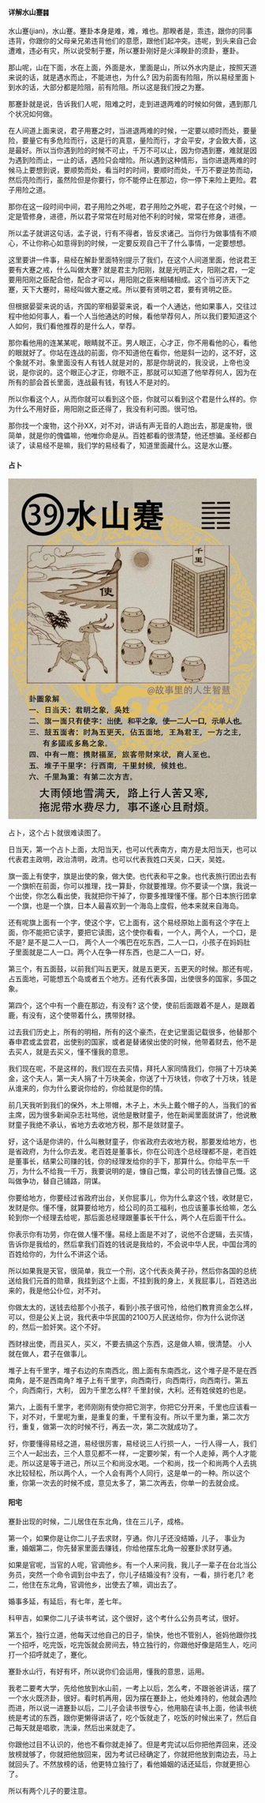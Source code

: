 #### 详解水山蹇䷦

水山蹇(jian)，水山蹇。蹇卦本身是难，难，难也。那睽者是，乖违，跟你的同事违背，你跟你的父母亲兄弟违背他们的意愿，跟他们起冲突。违呢，到头来自己会遭难，违必有灾，所以说受制于蹇，所以蹇卦刚好是火泽睽卦的须卦，蹇卦。

那山呢，山在下面，水在上面，外面是水，里面是山，所以外水内是止，按照天道来说的话，就是遇水而止，不能进也，为什么? 因为前面有险阻，所以易经里面卜到水的话，大部分都是险阻，前有险阻。所以这是我们授之为蹇。

那蹇卦就是说，告诉我们人呢，阻难之时，走到进退两难的时候如何做，遇到那几个状况如何做。

在人间道上面来说，君子用蹇之时，当进退两难的时候，一定要以顺时而处，要量险，要量它有多危险而行，这是行的真意，量险而行，才会平安，才会致大善，这是最好。所以当你遇到险的时候不可止，千万不可以止，因为你遇到蹇，难就是因为遇到险而止，一止的话，遇险只会增险。所以遇到这种情形，当你进退两难的时候马上要想到说，要顺势而处，看当时的时间，要顺时而处，千万不要逆势而动，然后亮险而行，虽然险但是你要行，你不能停止在那边，你一停下来险上更险。君子用险之道。

那你在这一段时间中间，君子用险之外呢，君子用险之外呢，君子在这个时候，一定是管修身，进德，所以君子常常在时局对他不利的时候，常常在修身，进德。

所以孟子就讲这句话，孟子说，行有不得者，皆反求诸己。当你行为做事情有不顺心，不让你称心如意得到的时候，一定要反观自己干了什么事情，一定要想想。

这里要讲一件事，易经在解卦里面特别提示了我们，在这个人间道里面，他说君王要有大蹇之戒，什么叫做大蹇? 就是君主为阳刚，就是光明正大，阳刚之君，一定要用阳刚之臣配合他，配合才可以，用阳刚之臣来相辅相成。这个当可济天下之蹇，天下大蹇时，易经叫做大蹇之戒。所以要有贤明之君，要有贤明之臣。

但根据晏婴来说的话，齐国的宰相晏婴来说，看一个人通达，他如果事人，交往过程中他如何事人，看一个人当他通达的时候，看他举荐何人，所以我们要知道这个人如何，我们看他推荐的是什么人，举荐。

那你看他用的连某某呢，眼睛就不正。男人眼正，心才正，你不用看他的心，看他的眼就好了。你站在连战的前面，你不知道他在看你，他是斜一边的，这不好，这个象就不对。象里面没有人有钱人就是对的，那是你胡说的，我没说，上帝也没说，是你说的。这个眼正心才正，你眼不正，那就可以知道了他举荐何人，因为在所有的部会首长里面，连战最有钱，有钱人不是对的。

所以你看这个人，从而你就可以看到这个臣，你就可以看到这个君是什么样的。你为什么不用好臣，用阳刚之臣还得了，我没有利可图。很可怕。

那你找一个废物，这个孙XX，对不对，讲话有声无音的人跑出去，那是废物，很简单，就是你的傀儡嘛，他唯你命是从。百姓都看的很清楚，他还想骗。圣经都白读了，读易经不是嘛，我们学的易经看了，知道里面藏什么。这是水山蹇。

#### 占卜

![图片](../img/水山蹇.jpg)

占卜，这个占卜就很难读图了。

日当天，第一个占卜上面，太阳当天，也可以代表南方，南方是太阳当天，也可以代表君主政明，政治清明，政清。也可以代表我姓口天吴，口天，吴姓。

旗一面上有使字，旗是出使的象，做大使。也代表和平之象。也代表旅行团出去有一个旗帜在前面，你可以推理，找一算卦，你就要推理。你不要读一个旗，我说一个出使，你怎么看出使，我就把你干掉了，你要多推理懂不懂。那个日本旅行团拿一个旗，也是一个旗，日本人最喜欢到一个海岛上度假，他本来就来自海岛。

还有呢旗上面有一个字，使这个字，它上面有，这个易经原始上面有这个字在上面，你不能把它读字，要把它读图，这个使你看看，一个人，两个人，一个口，是不是? 是不是二人一口， 两个人一个嘴巴在吃东西，二人一口，小孩子在妈妈肚子里面就是二人一口。两个人在争一样东西，也是二人一口，好。

第三个，有五面鼓，以前我们叫五更天，就是五更天，五更天的时候。那还有呢，占五面地，可能想五个岛或者五个地方。还有代表多国，出使很多的国家，多国之象。

第四个，这个中有一个鹿在那边，有没有? 这个使，使前后面跟着不是人，是跟着鹿，有没有，这个使带着什么，携带财禄。

过去我们历史上，所有的明相，所有的这个豪杰，在史记里面记载很多，他替那个春申君或孟尝君，出使别的国家，或者是替诸侯出使的时候，他带着财去，他不是去买人，就是去买义，懂不懂我的意思。

我们现在呢，不是这样的，我们现在去买情，拜托人家同情我们，你捐了十万块美金，这个夫人，第一夫人捐了十万块美金，你送了十万块钱，你收了十万块，钱是从谁来的，你为什么要说你给的，你给就是你的情。

前几天我听到我们的保外，木上带帽，木子上，木头上戴个帽子的人，当我们的省主席，因为很多新闻杂志社骂他，说他是散财童子，他在新闻里面就讲了，他说散财童子我绝不承认，省地方去收地方税，那不是敛财童子。

好，这个话是你讲的，什么叫散财童子，你省政府去收地方税，那要发给地方，也是省政府，为什么你去发。老百姓是董事长，你在公司连个总经理都不是，老百姓是董事长，结果公司赚的钱，你的经理发给你的手下，那算什么。你给平东一千万，为什么不给我一千万，我要说明的是，慷自己慨，拿公司的钱去慷自己慨。这叫做争功，替自己铺路，阴谋。

你要给地方，你要经过省政府出台，关你屁事儿，你为什么拿这个钱，收财是它，发财是你。懂不懂，就算要给地方，给公司的员工福利，也应该董事长给嘛，怎么轮到你一个经理去给呢，那后面总经理跟董事长干什么，两个人在后面干什么。

你表示你有功劳，你在做人懂不懂。易经上面是不对了，说他不合逻辑，去买情，告诉你是我给的，然后拿我们百姓的钱说是我给的，不会说中华人民，中国台湾的百姓给你的，为什么不讲这个话。

所以如果我是天官，很简单，我立一个刑，这个代表炎黄子孙，然后你各国的总统送给我们元首的勋章，我挂到这个上面，不挂到我的身上，关我屁事儿，百姓选出来的，我是他公仆位，对不对。

你做太太的，送钱去给那个小孩子，看到小孩子很可怜，给他们教育资金怎么样，可以，但是公关上说，我代表中华民国的2100万人民送给你，你为什么说你送的，然后一脸奸笑。这个不好。

西财禄出使，而且买人，买义，不要去搞这个东西，这是做人嘛，很清楚。 小人就在做人，君子在做事儿。

堆子上有千里字，堆子右边的东南西北，图上面有东南西北，这个堆子是不是在西南角，是不是西南角? 堆子上有千里字，向西南行，向西南行，向西南行。第五个，向西南行，大利， 因为千里怎么样? 千里封侯，大利。还有姓侯姓的也是。

第六，上面有千里字，老师刚刚有使你把它测字，你把它分开来，千里也应该看一下，对不对，千里呢为重，是重复的重，千里有没有。所以千里为重，第二次方行，重复，做第一次的时候不行，再去一次，第二次就成功了。

好，你要懂得易经之道，易经很厉害，易经说三人行损一人，一行人得一人，我们三个人一起出去，三个人意见都不一样，一定要吵架，有一个人走掉，两个人才能走。所以这是等于进己，所以三个和尚没水喝。一个和尚，找一个和尚两个人去挑水比较轻松，所以两个人，一个人会有两个人同行，这是单一的一种。所以这个重，你第一次去的时候不成，意见太多了，第二次再去，你单一的去就会成。

#### 阳宅

蹇卦出现的时候，二儿居住在东北角，住在三儿子，成格。

第一个，如果你是让你二儿子去求财，亨通。你儿子还没结婚，儿子， 事业为重，婚姻第二，你先替家里面去赚钱，你给他摆东北角一般蹇卦求财亨通。

如果是官呢，当官的人呢，官调他乡。有一个人来问我，我儿子一辈子在台北当公务员，突然一个命令调到台中去了，你儿子结婚没有? 没有，一看，排行老几? 老二，他住在东北角，官调他乡，出使去了嘛，调出去了。

婚事多延，有延后，有七年，差七年。

科甲吉，如果你二儿子读书考试，这个很好，这个考什么公务员考试，很好。

第五个，独行立道，他每天过他自己的日子，愉快，他也不管别人，爸妈他跟你找一个招呼，吃完饭，吃完饭就会房间去，特立独行的，你跟他好像是陌生人，吃问打一个招呼就走了，蹇化。

蹇卦水山行，有好有坏，所以说你们会运用，懂我的意思，运用。

我老二要考大学，先给他放到水山前，一考上以后，怎么考，不跟爸爸讲话，摆了一个水火既济卦，很好。看时机再用，因为摆在蹇卦上，他处难持的，他就会遇险而进，所以说一进蹇卦以后，二儿子会读书很专心，他用脑在读书上面，他读书统统是考试的东西，跟你更懒得讲话了，吃个饭就走了，吃饭的时候出来了，然后自己每天就是唱歌，洗澡，然后出来就走了。

你跟他过目不认识的，他也不看你就走掉了。但是考完试以后你把他弄回来，还没放榜就够了，你就把他放回来，因为考试已经确定了，你就把他放到南边去，马上就回头了。不然放榜的话，他更特立独行了，看他婚姻的话还延后，你就更担心了。

所以有两个儿子的要注意。